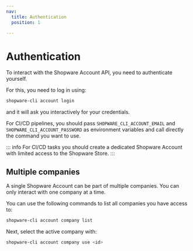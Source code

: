 ```yaml
---
nav:
  title: Authentication
  position: 1

---
```


# Authentication

To interact with the Shopware Account API, you need to authenticate yourself.

For this, you need to log in using:

```bash
shopware-cli account login
```

and it will ask you interactively for your credentials.

For CI/CD pipelines, you should pass `SHOPWARE_CLI_ACCOUNT_EMAIL` and `SHOPWARE_CLI_ACCOUNT_PASSWORD` as environment variables and call directly the command you want to use.

::: info
For CI/CD tasks you should create a dedicated Shopware Account with limited access to the Shopware Store.
:::

## Multiple companies

A single Shopware Account can be part of multiple companies. You can only interact with one company at a time.

You can use the following commands to list all companies you have access to:

```bash
shopware-cli account company list
```

Next, select the active company with:

```bash
shopware-cli account company use <id>
```

